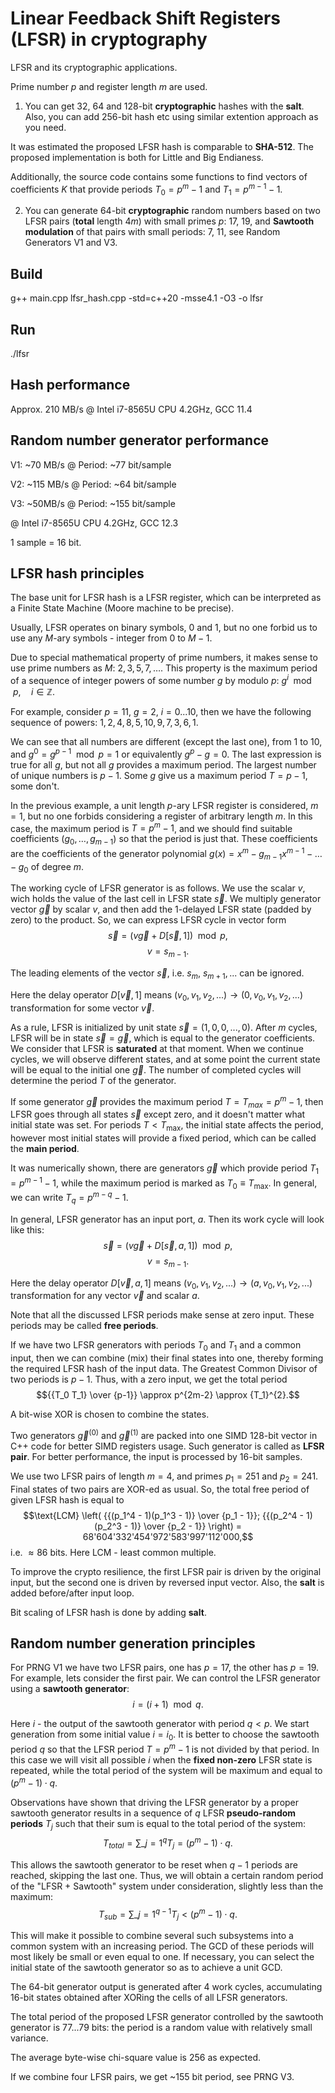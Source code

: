 # Linear Feedback Shift Registers (LFSR) in cryptography
LFSR and its cryptographic applications.

Prime number $p$ and register length $m$ are used.

1. You can get 32, 64 and 128-bit **cryptographic** hashes with the **salt**. Also, you can add 256-bit hash etc using similar extention approach as you need.

It was estimated the proposed LFSR hash is comparable to **SHA-512**. The proposed implementation is both for Little and Big Endianess.

Additionally, the source code contains some functions to find vectors of coefficients $K$ that provide periods $T_0 = {p}^{m} - 1$ and $T_1 = {p}^{m-1} - 1$.

2. You can generate $64$-bit **cryptographic** random numbers based on two LFSR pairs (**total** length $4m$) with small primes $p$: $17$, $19$, and **Sawtooth modulation** of that pairs with small periods: $7$, $11$, see Random Generators V1 and V3.

## Build
g++ main.cpp lfsr_hash.cpp -std=c++20 -msse4.1 -O3 -o lfsr

## Run
./lfsr

## Hash performance
Approx. 210 MB/s @ Intel i7-8565U CPU 4.2GHz, GCC 11.4

## Random number generator performance
V1: ~70 MB/s @ Period: ~77 bit/sample

V2: ~115 MB/s @ Period: ~64 bit/sample

V3: ~50MB/s @ Period: ~155 bit/sample

@ Intel i7-8565U CPU 4.2GHz, GCC 12.3

1 sample = 16 bit.

## LFSR hash principles
The base unit for LFSR hash is a LFSR register, which can be interpreted as a Finite State Machine (Moore machine to be precise).

Usually, LFSR operates on binary symbols, $0$ and $1$, but no one forbid us to use any $M$-ary symbols - integer from $0$ to $M-1$.

Due to special mathematical property of prime numbers, it makes sense to use prime numbers as $M$: $2, 3, 5, 7, \ldots{}$. This property is the maximum period of a sequence of integer powers of some number $g$ by modulo $p$: ${g}^{i} \mod p, \quad i \in \mathbb{Z}$.

For example, consider $p=11$, $g=2$, $i=0...10$, then we have the following sequence of powers: $1, 2, 4, 8, 5, 10, 9, 7, 3, 6, 1$.

We can see that all numbers are different (except the last one), from $1$ to $10$, and ${g}^{0} = {g}^{p-1} \mod p = 1$ or equivalently $g^p - g = 0$. The last expression is true for all $g$, but not all $g$ provides a maximum period. The largest number of unique numbers is $p-1$. Some $g$ give us a maximum period $T = p - 1$, some don't.

In the previous example, a unit length $p$-ary LFSR register is considered, $m=1$, but no one forbids considering a register of arbitrary length $m$. In this case, the maximum period is $T = {p}^{m} - 1$, and we should find suitable coefficients $\left( g_0, \ldots{}, g_{m-1} \right)$ so that the period is just that. These coefficients are the coefficients of the generator polynomial $g(x) = x^m - {g}_{m-1} {x}^{m-1} - \ldots{} - g_0$ of degree $m$.

The working cycle of LFSR generator is as follows. We use the scalar $v$, wich holds the value of the last cell in LFSR state $\vec s$. We multiply generator vector $\vec g$ by scalar $v$, and then add the 1-delayed LFSR state (padded by zero) to the product. So, we can express LFSR cycle in vector form
$$\vec s = \left( v \vec g + D[\vec s, 1] \right) \mod p,$$
$$v = {s}_{m-1}.$$

The leading elements of the vector $\vec s$, i.e. $s_m$, ${s}_{m+1},...$ can be ignored.

Here the delay operator $D[\vec v, 1]$ means $(v_0, v_1, v_2, ...) \rightarrow (0, v_0, v_1, v_2, ...)$ transformation for some vector $\vec v$.

As a rule, LFSR is initialized by unit state $\vec s = (1, 0, 0, ... , 0)$. After $m$ cycles, LFSR will be in state $\vec s = \vec g$, which is equal to the generator coefficients. We consider that LFSR is **saturated** at that moment. When we continue cycles, we will observe different states, and at some point the current state will be equal to the initial one $\vec g$. The number of completed cycles will determine the period $T$ of the generator.

If some generator $\vec g$ provides the maximum period $T = T_{max} = p^m - 1$, then LFSR goes through all states $\vec s$ except zero, and it doesn't matter what initial state was set. For periods $T < {T}_{\max}$, the initial state affects the period, however most initial states will provide a fixed period, which can be called the **main period**.

It was numerically shown, there are generators $\vec g$ which provide period $T_1 = {p}^{m-1} - 1$, while the maximum period is marked as $T_0 \equiv {T}_{\max}$. In general, we can write $T_q = {p}^{m-q} - 1$.

In general, LFSR generator has an input port, $a$. Then its work cycle will look like this:
$$\vec s = \left( v \vec g + D[\vec s, a, 1] \right) \mod p,$$
$$v = {s}_{m-1}.$$

Here the delay operator $D[\vec v, a, 1]$ means $(v_0, v_1, v_2, ...) \rightarrow (a, v_0, v_1, v_2, ...)$ transformation for any vector $\vec v$ and scalar $a$.

Note that all the discussed LFSR periods make sense at zero input. These periods may be called **free periods**.

If we have two LFSR generators with periods $T_0$ and $T_1$ and a common input, then we can combine (mix) their final states into one, thereby forming the required LFSR hash of the input data. The Greatest Common Divisor of two periods is $p-1$. Thus, with a zero input, we get the total period
$${{T_0 T_1} \over {p-1}} \approx p^{2m-2} \approx {T_1}^{2}.$$

A bit-wise XOR is chosen to combine the states.

Two generators ${\vec g}^{(0)}$ and ${\vec g}^{(1)}$ are packed into one SIMD 128-bit vector in C++ code for better SIMD registers usage. Such generator is called as **LFSR pair**. For better performance, the input is processed by 16-bit samples.

We use two LFSR pairs of length $m=4$, and primes $p_1 = 251$ and $p_2 = 241$. Final states of two pairs are XOR-ed as usual. So, the total free period of given LFSR hash is equal to $$\text{LCM} \left( {{(p_1^4 - 1)(p_1^3 - 1)} \over {p_1 - 1}}; {{(p_2^4 - 1)(p_2^3 - 1)} \over {p_2 - 1}} \right) = 68'604'332'454'972'583'997'112'000,$$ i.e. $\approx 86$ bits. Here LCM - least common multiple.

To improve the crypto resilience, the first LFSR pair is driven by the original input, but the second one is driven by reversed input vector. Also, the **salt** is added before/after input loop.

Bit scaling of LFSR hash is done by adding **salt**.

## Random number generation principles
For PRNG V1 we have two LFSR pairs, one has $p=17$, the other has $p=19$. For example, lets consider the first pair. We can control the LFSR generator using a **sawtooth generator**:
$$i = (i + 1) \mod q.$$

Here $i$ - the output of the sawtooth generator with period $q < p$. We start generation from some initial value $i = i_0$. It is better to choose the sawtooth period $q$ so that the LFSR period $T = p^m - 1$ is not divided by that period. In this case we will visit all possible $i$ when the **fixed non-zero** LFSR state is repeated, while the total period of the system will be maximum and equal to $(p^m-1) \cdot q$.

Observations have shown that driving the LFSR generator by a proper sawtooth generator results in a sequence of $q$ LFSR **pseudo-random periods** $T_j$ such that their sum is equal to the total period of the system:
$${T}_{total} = \sum\_{j=1}^{q} T_j = (p^m-1) \cdot q.$$

This allows the sawtooth generator to be reset when $q-1$ periods are reached, skipping the last one. Thus, we will obtain a certain random period of the "LFSR + Sawtooth" system under consideration, slightly less than the maximum:
$${T}_{sub} = \sum\_{j=1}^{q-1} T_j < (p^m-1) \cdot q.$$

This will make it possible to combine several such subsystems into a common system with an increasing period. The GCD of these periods will most likely be small or even equal to one. If necessary, you can select the initial state of the sawtooth generator so as to achieve a unit GCD.

The $64$-bit generator output is generated after $4$ work cycles, accumulating $16$-bit states obtained after XORing the cells of all LFSR generators.

The total period of the proposed LFSR generator controlled by the sawtooth generator is $77...79$ bits: the period is a random value with relatively small variance.

The average byte-wise chi-square value is $256$ as expected.

If we combine four LFSR pairs, we get ~155 bit period, see PRNG V3.
